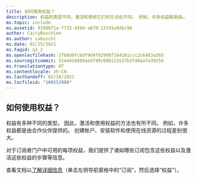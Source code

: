 ```yaml
---
title: 如何使用权益？
description: 权益的类型不同，激活和使用它们的方法也不同。 例如，许多权益都是由…
ms.topic: include
ms.assetid: 9109bf1e-f725-439d-a870-13741e0dbc90
author: CaityBuschlen
ms.author: cabuschl
ms.date: 02/15/2021
ms.faqid: q3_2
ms.openlocfilehash: 2f68d8fcbdf9d4f92980f164181ccc2c6483a265
ms.sourcegitcommit: 51e4426889ae5f49c69b122e37b3f48aa7a3925d
ms.translationtype: HT
ms.contentlocale: zh-CN
ms.lasthandoff: 02/16/2021
ms.locfileid: "100552980"
---
```

## <a name="how-do-i-use-my-benefits"></a>如何使用权益？

权益有多种不同的类型。  因此，激活和使用权益的方法也有所不同。 例如，许多权益都是由合作伙伴提供的。  创建帐户、安装软件和使用在线资源的过程差别很大。

对于订阅者门户中可用的每项权益，我们提供了诸如哪些订阅包含这些权益以及激活这些权益的步骤等信息。

查看文档以[了解详细信息](https://docs.microsoft.com/visualstudio/subscriptions/whats-new-in-subscriptions)（单击左侧导航窗格中的“订阅”，然后选择“权益”）。
